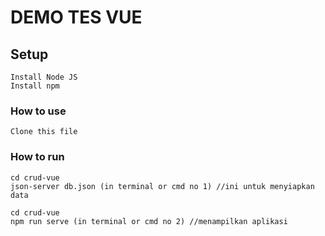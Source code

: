 # DEMO TES VUE

## Setup
```
Install Node JS
Install npm
```
### How to use
```
Clone this file
```

### How to run
```
cd crud-vue
json-server db.json (in terminal or cmd no 1) //ini untuk menyiapkan data
```

```
cd crud-vue
npm run serve (in terminal or cmd no 2) //menampilkan aplikasi
```
